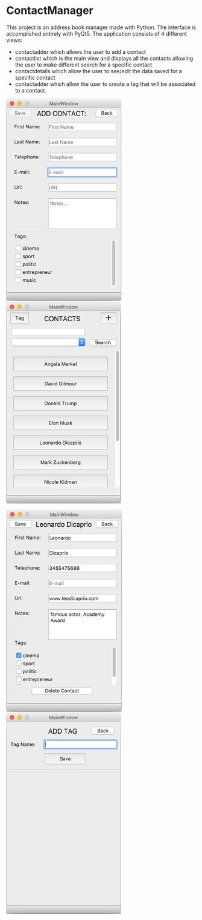 # ContactManager

This project is an address book manager made with Python. The interface is accomplished entirely with PyQt5.
The application consists of 4 different views:
- contactadder which allows the user to add a contact
- contactlist which is the main view and displays all the contacts allowing the user to make different search for a specific contact
- contactdetails which allow the user to see/edit the data saved for a specific contact
- contactadder which allow the user to create a tag that will be associated to a contact.


![Fig. 1](https://github.com/pietrobongini/ContactManager/blob/master/ui_img/contactadder.png)
![Fig. 2](https://github.com/pietrobongini/ContactManager/blob/master/ui_img/contactlist.png)

![Fig. 3](https://github.com/pietrobongini/ContactManager/blob/master/ui_img/contactdetails.png)
![Fig. 4](https://github.com/pietrobongini/ContactManager/blob/master/ui_img/tagadder.png)

